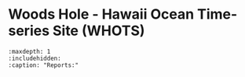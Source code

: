# Woods Hole - Hawaii Ocean Time-series Site (WHOTS) 

```{toctree} 
:maxdepth: 1
:includehidden:
:caption: "Reports:"

```

<!-- + whots-deployments/whots-16/source/index.md + --> 
